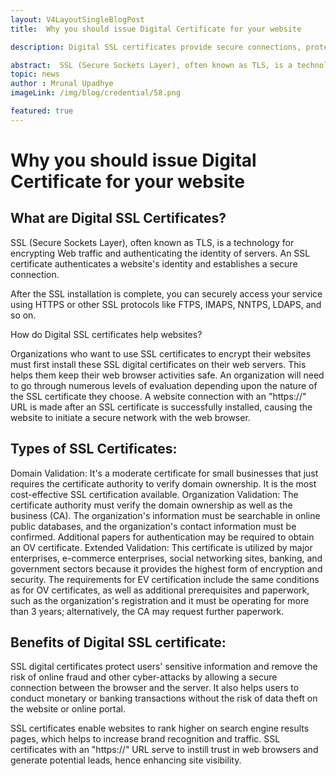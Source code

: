 ```yaml
---
layout: V4LayoutSingleBlogPost
title:  Why you should issue Digital Certificate for your website

description: Digital SSL certificates provide secure connections, protect sensitive information, boost search rankings, and instill trust in websites.

abstract:  SSL (Secure Sockets Layer), often known as TLS, is a technology for encrypting Web traffic and authenticating the identity of servers. An SSL certificate authenticates a website's identity and establishes a secure connection.
topic: news
author : Mrunal Upadhye
imageLink: /img/blog/credential/58.png

featured: true
---
```


# Why you should issue Digital Certificate for your website


## What are Digital SSL Certificates?

SSL (Secure Sockets Layer), often known as TLS, is a technology for encrypting Web traffic and authenticating the identity of servers. An SSL certificate authenticates a website's identity and establishes a secure connection.

After the SSL installation is complete, you can securely access your service using HTTPS or other SSL protocols like FTPS, IMAPS, NNTPS, LDAPS, and so on.

How do Digital SSL certificates help websites?

Organizations who want to use SSL certificates to encrypt their websites must first install these SSL digital certificates on their web servers. This helps them keep their web browser activities safe. An organization will need to go through numerous levels of evaluation depending upon the nature of the SSL certificate they choose. A website connection with an "https://" URL is made after an SSL certificate is successfully installed, causing the website to initiate a secure network with the web browser.

## Types of SSL Certificates:

Domain Validation: It's a moderate certificate for small businesses that just requires the certificate authority to verify domain ownership. It is the most cost-effective SSL certification available.
Organization Validation: The certificate authority must verify the domain ownership as well as the business (CA). The organization's information must be searchable in online public databases, and the organization's contact information must be confirmed. Additional papers for authentication may be required to obtain an OV certificate.
Extended Validation: This certificate is utilized by major enterprises, e-commerce enterprises, social networking sites, banking, and government sectors because it provides the highest form of encryption and security. The requirements for EV certification include the same conditions as for OV certificates, as well as additional prerequisites and paperwork, such as the organization's registration and it must be operating for more than 3 years; alternatively, the CA may request further paperwork.

## Benefits of Digital SSL certificate:

SSL digital certificates protect users' sensitive information and remove the risk of online fraud and other cyber-attacks by allowing a secure connection between the browser and the server. It also helps users to conduct monetary or banking transactions without the risk of data theft on the website or online portal. 

SSL certificates enable websites to rank higher on search engine results pages, which helps to increase brand recognition and traffic. SSL certificates with an "https://" URL serve to instill trust in web browsers and generate potential leads, hence enhancing site visibility.



